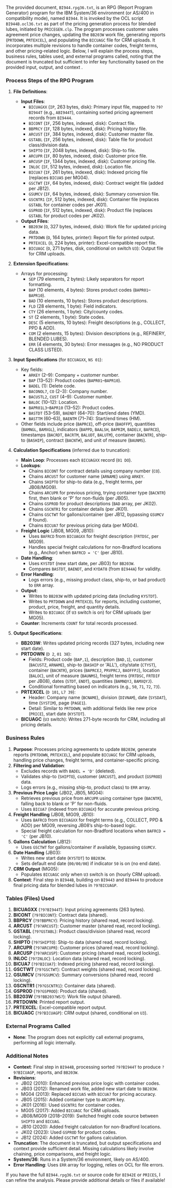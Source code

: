 The provided document, `BI944.rpg36.txt`, is an RPG (Report Program Generator) program for the IBM System/36 environment (or AS/400 in compatibility mode), named `BI944`. It is invoked by the OCL script `BI944B.ocl36.txt` as part of the pricing generation process for blended lubes, initiated by `PRICEGEN.clp`. The program processes customer sales agreement price changes, updating the `BB203W` work file, generating reports (`PRTDOWN`, `PRTEXCEL`), and populating the `BICUAGC` file for CRM uploads. It incorporates multiple revisions to handle container codes, freight terms, and other pricing-related logic. Below, I will explain the process steps, business rules, tables used, and external programs called, noting that the document is truncated but sufficient to infer key functionality based on the provided input, output, and context .

### Process Steps of the RPG Program

1. **File Definitions**:
   - **Input Files**:
     - `BICUAGXX` (`IP`, 263 bytes, disk): Primary input file, mapped to `?9?BI944T` (e.g., `ABI944T`), containing sorted pricing agreement records from `BI9444`.
     - `BICONT` (`IF`, 256 bytes, indexed, disk): Contract file.
     - `BBPRCY` (`IF`, 128 bytes, indexed, disk): Pricing history file.
     - `ARCUST` (`IF`, 384 bytes, indexed, disk): Customer master file.
     - `GSTABL` (`IF`, 256 bytes, indexed, disk): Table file for product class/division data.
     - `SHIPTO` (`IF`, 2048 bytes, indexed, disk): Ship-to file.
     - `ARCUPR` (`IF`, 80 bytes, indexed, disk): Customer price file.
     - `ARCUSP` (`IF`, 1344 bytes, indexed, disk): Customer pricing file.
     - `INLOC` (`IF`, 512 bytes, indexed, disk): Location file.
     - `BICUA7` (`IF`, 261 bytes, indexed, disk): Indexed pricing file (replaces `BICUA5` per MG04).
     - `GSCTWT` (`IF`, 64 bytes, indexed, disk): Contract weight file (added per JB12).
     - `GSUMCV` (`IF`, 64 bytes, indexed, disk): Summary conversion file.
     - `GSCNTR1` (`IF`, 512 bytes, indexed, disk): Container file (replaces `GSTABL` for container codes per JK01).
     - `GSPROD` (`IF`, 512 bytes, indexed, disk): Product file (replaces `GSTABL` for product codes per JK02).
   - **Output Files**:
     - `BB203W` (`O`, 327 bytes, indexed, disk): Work file for updated pricing data.
     - `PRTDOWN` (`O`, 164 bytes, printer): Report file for printed output.
     - `PRTEXCEL` (`O`, 224 bytes, printer): Excel-compatible report file.
     - `BICUAGC` (`O`, 271 bytes, disk, conditional on switch `U3`): Output file for CRM uploads.

2. **Extension Specifications**:
   - Arrays for processing:
     - `SEP` (79 elements, 2 bytes): Likely separators for report formatting.
     - `BAP` (10 elements, 4 bytes): Stores product codes (`BAPR01`–`BAPR10`).
     - `BAD` (10 elements, 10 bytes): Stores product descriptions.
     - `FLD` (28 elements, 1 byte): Field indicators.
     - `CTY` (26 elements, 1 byte): City/county codes.
     - `ST` (2 elements, 1 byte): State codes.
     - `DESC` (5 elements, 10 bytes): Freight descriptions (e.g., COLLECT, PPD & ADD).
     - `COM` (2 elements, 15 bytes): Division descriptions (e.g., REFINERY, BLENDED LUBES).
     - `ERR` (4 elements, 30 bytes): Error messages (e.g., NO PRODUCT CLASS LISTED).

3. **Input Specifications** (for `BICUAGXX`, `NS 01`):
   - Key fields:
     - `ARKEY` (2–9): Company + customer number.
     - `BAP` (13–52): Product codes (`BAPR01`–`BAPR10`).
     - `BADEL` (1): Delete code.
     - `BACONOL7`, `CO` (2–3): Company number.
     - `BACUSTL2`, `CUST` (4–9): Customer number.
     - `BALOC` (10–12): Location.
     - `BAPR01L3`–`BAPR10` (13–52): Product codes.
     - `BASTDT` (53–59), `BAENDT` (64–70): Start/end dates (YMD).
     - `BASTTM` (60–63), `BAENTM` (71–74): Start/end times (HM).
   - Other fields include price (`BAPRCE`), off-price (`BAOFFP`), quantities (`BAMNGL`, `BAMXGL`), indicators (`BAPPD`, `BAALSH`, `BAPRIM`, `BADELV`, `BAFRCD`), timestamps (`BACRDT`, `BACRTM`, `BALUDT`, `BALUTM`), container (`BACNTR`), ship-to (`BASHIP`), contract (`BACNT#`), and unit of measure (`BAUNMS`).

4. **Calculation Specifications** (inferred due to truncation):
   - **Main Loop**: Processes each `BICUAGXX` record (`01 DO`).
   - **Lookups**:
     - Chains `BICONT` for contract details using company number (`CO`).
     - Chains `ARCUST` for customer name (`ARNAME`) using `ARKEY`.
     - Chains `SHIPTO` for ship-to data (e.g., freight terms, per JB08/MG09).
     - Chains `ARCUPR` for previous pricing, trying container type (`BACNTR`) first, then blank or 'P' for non-fluids (per JB05).
     - Chains `GSPROD` for product descriptions (`BAD` array, per JK02).
     - Chains `GSCNTR1` for container details (per JK01).
     - Chains `GSCTWT` for gallons/container (per JB12, bypassing `GSUMCV` if found).
     - Chains `BICUA7` for previous pricing data (per MG04).
   - **Freight Logic** (JB08, MG09, JB10):
     - Uses `BAFRCD` from `BICUAGXX` for freight description (`FRTDSC`, per MG09).
     - Handles special freight calculations for non-Bradford locations (e.g., Anchor) when `BAFRCD = 'C'` (per JB10).
   - **Date Handling**:
     - Uses `KYSTDT` (new start date, per JB03) for `BB203W`.
     - Compares `BASTDT`, `BAENDT`, and `KYDAT8` (from `BI944A`) for validity.
   - **Error Handling**:
     - Logs errors (e.g., missing product class, ship-to, or bad product) to `ERR` array.
   - **Output**:
     - Writes to `BB203W` with updated pricing data (including `KYSTDT`).
     - Writes to `PRTDOWN` and `PRTEXCEL` for reports, including customer, product, price, freight, and quantity details.
     - Writes to `BICUAGC` (if `U3` switch is on) for CRM uploads (per MG05).
   - **Counter**: Increments `COUNT` for total records processed.

5. **Output Specifications**:
   - **BB203W**: Writes updated pricing records (327 bytes, including new start date).
   - **PRTDOWN** (`D 2`, `01 38`):
     - Fields: Product code (`BAP,1`), description (`BAD,1`), customer (`BACUSTZ`, `ARNAME`), ship-to (`BASHIP` or 'ALL'), city/state (`CTYST`), container (`BACNTR`), prices (`BAPRCEJ`, `PRVPRCJ`, `BAOFFPJ`), location (`BALOC`), unit of measure (`BAUNMS`), freight terms (`FRTDSC`, `FRTDIF` per JB08), dates (`STDT`, `ENDT`), quantities (`BAMNQYJ`, `BAMXQYJ`).
     - Conditional formatting based on indicators (e.g., `50`, `71`, `72`, `73`).
   - **PRTEXCEL** (`D 101`, `L7 39`):
     - Header: Company name (`BCNAME`), division (`DIVNAM`), date (`SYSDAT`), time (`SYSTIM`), page (`PAGE1`).
     - Detail: Similar to `PRTDOWN`, with additional fields like new price (`PRICE`), start date (`KYSTDT`).
   - **BICUAGC** (`U3` switch): Writes 271-byte records for CRM, including all pricing details.

### Business Rules

1. **Purpose**: Processes pricing agreements to update `BB203W`, generate reports (`PRTDOWN`, `PRTEXCEL`), and populate `BICUAGC` for CRM uploads, handling price changes, freight terms, and container-specific pricing.
2. **Filtering and Validation**:
   - Excludes records with `BADEL = 'D'` (deleted).
   - Validates ship-to (`SHIPTO`), customer (`ARCUST`), and product (`GSPROD`) data.
   - Logs errors (e.g., missing ship-to, product class) to `ERR` array.
3. **Previous Price Logic** (JB02, JB05, MG04):
   - Retrieves previous price from `ARCUPR` using container type (`BACNTR`), falling back to blank or 'P' for non-fluids.
   - Uses `BICUA7` (indexed from `BICUAGX`) for accurate previous pricing.
4. **Freight Handling** (JB08, MG09, JB10):
   - Uses `BAFRCD` from `BICUAGXX` for freight terms (e.g., COLLECT, PPD & ADD) per MG09, reversing JB08’s ship-to-based logic.
   - Special freight calculation for non-Bradford locations when `BAFRCD = 'C'` (per JB10).
5. **Gallons Calculation** (JB12):
   - Uses `GSCTWT` for gallons/container if available, bypassing `GSUMCV`.
6. **Date Handling** (JB03):
   - Writes new start date (`KYSTDT`) to `BB203W`.
   - Sets default end date (`00/00/00`) if indicator `50` is on (no end date).
7. **CRM Output** (MG05):
   - Populates `BICUAGC` only when `U3` switch is on (hourly CRM upload).
8. **Context**: Final step in `BI944B`, building on `BI9443` and `BI9444` to produce final pricing data for blended lubes in `?9?BICUAGP`.

### Tables (Files) Used

1. **BICUAGXX** (`?9?BI944T`): Input pricing agreements (263 bytes).
2. **BICONT** (`?9?BICONT`): Contract data (shared).
3. **BBPRCY** (`?9?BBPRCY`): Pricing history (shared read, record locking).
4. **ARCUST** (`?9?ARCUST`): Customer master (shared read, record locking).
5. **GSTABL** (`?9?GSTABL`): Product class/division (shared read, record locking).
6. **SHIPTO** (`?9?SHIPTO`): Ship-to data (shared read, record locking).
7. **ARCUPR** (`?9?ARCUPR`): Customer prices (shared read, record locking).
8. **ARCUSP** (`?9?ARCUSP`): Customer pricing (shared read, record locking).
9. **INLOC** (`?9?INLOC`): Location data (shared read, record locking).
10. **BICUA7** (`?9?BICUA7`): Indexed pricing (shared read, record locking).
11. **GSCTWT** (`?9?GSCTWT`): Contract weights (shared read, record locking).
12. **GSUMCV** (`?9?GSUMCV`): Summary conversions (shared read, record locking).
13. **GSCNTR1** (`?9?GSCNTR1`): Container data (shared).
14. **GSPROD** (`?9?GSPROD`): Product data (shared).
15. **BB203W** (`?9?BB203?WS?`): Work file output (shared).
16. **PRTDOWN**: Printed report output.
17. **PRTEXCEL**: Excel-compatible report output.
18. **BICUAGC** (`?9?BICUAGP`): CRM output (shared, conditional on `U3`).

### External Programs Called

- **None**: The program does not explicitly call external programs, performing all logic internally.

### Additional Notes

- **Context**: Final step in `BI944B`, processing sorted `?9?BI944T` to produce `?9?BICUAGP`, reports, and `BB203W`.
- **Revisions**:
  - JB02 (2010): Enhanced previous price logic with container codes.
  - JB03 (2012): Renamed work file, added new start date to `BB203W`.
  - MG04 (2013): Replaced `BICUA5` with `BICUA7` for pricing accuracy.
  - JB05 (2015): Added container type to `ARCUPR` key.
  - JK01 (2016): Used `GSCNTR1` for container codes.
  - MG05 (2017): Added `BICUAGC` for CRM uploads.
  - JB08/MG09 (2018–2019): Switched freight code source between `SHIPTO` and `BICUAG`.
  - JB10 (2020): Added freight calculation for non-Bradford locations.
  - JK02 (2023): Used `GSPROD` for product codes.
  - JB12 (2024): Added `GSCTWT` for gallons calculation.
- **Truncation**: The document is truncated, but output specifications and context provide sufficient detail. Missing calculations likely involve chaining, price comparisons, and freight logic.
- **System/36**: Runs in a System/36 environment, likely on AS/400.
- **Error Handling**: Uses `ERR` array for logging, relies on OCL for file errors.

If you have the full `BI944.rpg36.txt` or source code for `BI942E` or `PRICES`, I can refine the analysis. Please provide additional details or files if available!